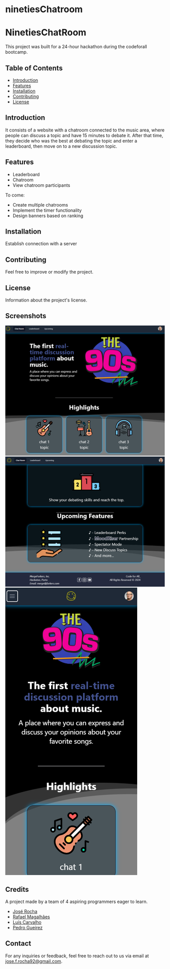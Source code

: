# ninetiesChatroom
# NinetiesChatRoom

This project was built for a 24-hour hackathon during the codeforall bootcamp.

## Table of Contents
- [Introduction](#introduction)
- [Features](#features)
- [Installation](#installation)
- [Contributing](#contributing)
- [License](#license)

## Introduction

It consists of a website with a chatroom connected to the music area, where people can discuss a topic and have 15 minutes to debate it. After that time, they decide who was the best at debating the topic and enter a leaderboard, then move on to a new discussion topic.

## Features

   - Leaderboard
   - Chatroom
   - View chatroom participants

To come:

   - Create multiple chatrooms
   - Implement the timer functionality
   - Design banners based on ranking

## Installation

Establish connection with a server

## Contributing

Feel free to improve or modify the project.

## License

Information about the project's license.

## Screenshots

![Screenshot 1](/build/img/tumb1.PNG)
![Screenshot 2](/build/img/tumb3.PNG)
![Screenshot 2](/build/img/tumb2.PNG)

## Credits

A project made by a team of 4 aspiring programmers eager to learn.

- [José Rocha](https://github.com/ShootiePT)
- [Rafael Magalhães](https://github.com/RafaelMagalhaes92)
- [Luís Carvalho](https://github.com/LemanuelPC)
- [Pedro Gueirez](https://github.com/PedroGueirez)

## Contact

For any inquiries or feedback, feel free to reach out to us via email at [jose.f.rocha92@gmail.com](mailto:jose.f.rocha92@gmail.com).

